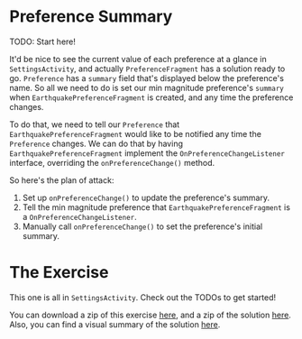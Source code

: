 # Preference Summary

TODO: Start here!

It'd be nice to see the current value of each preference at a glance in `SettingsActivity`, and actually `PreferenceFragment` has a solution ready to go. `Preference` has a `summary` field that's displayed below the preference's name. So all we need to do is set our min magnitude preference's `summary` when `EarthquakePreferenceFragment` is created, and any time the preference changes.

To do that, we need to tell our `Preference` that `EarthquakePreferenceFragment` would like to be notified any time the `Preference` changes. We can do that by having `EarthquakePreferenceFragment` implement the `OnPreferenceChangeListener` interface, overriding the `onPreferenceChange()` method. 

So here's the plan of attack:

1. Set up `onPreferenceChange()` to update the preference's summary.
2. Tell the min magnitude preference that `EarthquakePreferenceFragment` is a `OnPreferenceChangeListener`.
3. Manually call `onPreferenceChange()` to set the preference's initial summary.

# The Exercise

This one is all in `SettingsActivity`. Check out the TODOs to get started!


You can download a zip of this exercise [here](https://github.com/udacity/ud843-QuakeReport/archive/4.03-Exercise-PreferenceSummary.zip), and a zip of the solution [here](https://github.com/udacity/ud843-QuakeReport/archive/4.03-Solution-PreferenceSummary.zip). Also, you can find a visual summary of the solution [here](https://github.com/udacity/ud843-QuakeReport/compare/4.03-Exercise-PreferenceSummary...4.03-Solution-PreferenceSummary).

